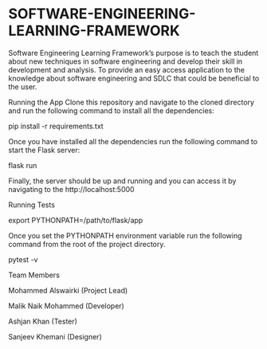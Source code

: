 # SOFTWARE-ENGINEERING-LEARNING-FRAMEWORK

Software Engineering Learning Framework’s purpose is to teach the student about new techniques in software engineering and develop their skill in development and analysis. To provide an easy access application to the knowledge about software engineering and SDLC that could be beneficial to the user.

Running the App
Clone this repository and navigate to the cloned directory and run the following command to install all the dependencies:

pip install -r requirements.txt


Once you have installed all the dependencies run the following command to start the Flask server:

flask run


Finally, the server should be up and running and you can access it by navigating to the http://localhost:5000

Running Tests



export PYTHONPATH=/path/to/flask/app



Once you set the PYTHONPATH environment variable run the following command from the root of the project directory.

pytest -v



Team Members


Mohammed Alswairki (Project Lead)



Malik Naik Mohammed (Developer)



Ashjan Khan (Tester)



Sanjeev Khemani (Designer)
